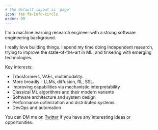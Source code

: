 ```yaml
---
# the default layout is 'page'
icon: fas fa-info-circle
order: 99
---
```


I'm a machine learning research engineer with a strong software engineering background.

I really love building things. I spend my time doing independent research, trying to improve the state-of-the-art in ML, and tinkering with emerging technologies.

Key interests:

- Transformers, VAEs, multimodality.
- More broadly - LLMs, diffusion, RL, SSL.
- Improving capabilities via mechanistic interpretability
- Classical ML algorithms and their modern variants
- Software architecture and system design
- Performance optimization and distributed systems
- DevOps and automation

You can DM me on [Twitter](https://twitter.com/avramdjo) if you have any interesting ideas or opportunities.
